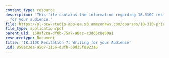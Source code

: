 ```yaml
---
content_type: resource
description: 'This file contains the information regarding 18.310C recitation 7: writing
  for your audience.'
file: https://ol-ocw-studio-app-qa.s3.amazonaws.com/courses/18-310-principles-of-discrete-applied-mathematics-fall-2013/858ec3eaa5071156d8fb60d35fa923a6_MIT18_310F13_prerec7.pdf
file_type: application/pdf
parent_uid: 158af2ca-df0b-75a7-a0ac-c3d65c8e80a1
resourcetype: Document
title: '18.310C Recitation 7: Writing for your Audience'
uid: 858ec3ea-a507-1156-d8fb-60d35fa923a6
---
```

